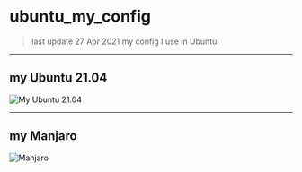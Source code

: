 # ubuntu_my_config
> last update 27 Apr 2021
> my config I use in Ubuntu




---

## my Ubuntu 21.04 

[my_ubuntu_2104]:https://i.ibb.co/MGQqtMF/2021-04-27-ubuntu2104.png

[my_manjaro_27-04-21]:https://i.ibb.co/M6R8QVb/2021-04-27-manjaro.png


![My Ubuntu 21.04][my_ubuntu_2104]



---

## my Manjaro 


![Manjaro][my_manjaro_27-04-21]



